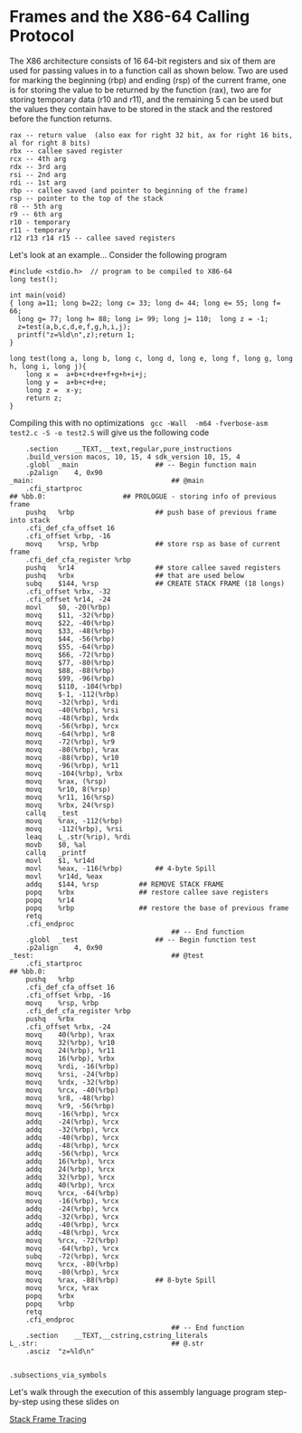 # Frames and the X86-64 Calling Protocol

The X86 architecture consists of 16 64-bit registers and six of them are used for passing values in to a function call
as shown below.  Two are used for marking the beginning (rbp) and ending (rsp) of the current frame, one is for storing
the value to be returned by the function (rax), two are for storing temporary data (r10 and r11), and the remaining 5
can be used but the values they contain have to be stored in the stack and the restored before the function returns.

```
rax -- return value  (also eax for right 32 bit, ax for right 16 bits, al for right 8 bits)
rbx -- callee saved register
rcx -- 4th arg
rdx -- 3rd arg
rsi -- 2nd arg
rdi -- 1st arg
rbp -- callee saved (and pointer to beginning of the frame)
rsp -- pointer to the top of the stack
r8 -- 5th arg
r9 -- 6th arg
r10 - temporary
r11 - temporary
r12 r13 r14 r15 -- callee saved registers
```

Let's look at an example...
Consider the following program
```
#include <stdio.h>  // program to be compiled to X86-64
long test();

int main(void)
{ long a=11; long b=22; long c= 33; long d= 44; long e= 55; long f= 66; 
  long g= 77; long h= 88; long i= 99; long j= 110;  long z = -1;
  z=test(a,b,c,d,e,f,g,h,i,j);
  printf("z=%ld\n",z);return 1;
}

long test(long a, long b, long c, long d, long e, long f, long g, long h, long i, long j){
    long x =  a+b+c+d+e+f+g+h+i+j;
    long y =  a+b+c+d+e;
    long z =  x-y;
    return z;
}
```
Compiling this with no optimizations ``` gcc -Wall  -m64 -fverbose-asm test2.c -S -o test2.S```
will give us the following code
```
	.section	__TEXT,__text,regular,pure_instructions
	.build_version macos, 10, 15, 4	sdk_version 10, 15, 4
	.globl	_main                   ## -- Begin function main
	.p2align	4, 0x90
_main:                                  ## @main
	.cfi_startproc
## %bb.0:                   ## PROLOGUE - storing info of previous frame
	pushq	%rbp                    ## push base of previous frame into stack
	.cfi_def_cfa_offset 16
	.cfi_offset %rbp, -16
	movq	%rsp, %rbp              ## store rsp as base of current frame
	.cfi_def_cfa_register %rbp
	pushq	%r14                    ## store callee saved registers
	pushq	%rbx                    ## that are used below
	subq	$144, %rsp				## CREATE STACK FRAME (18 longs)
	.cfi_offset %rbx, -32
	.cfi_offset %r14, -24
	movl	$0, -20(%rbp)
	movq	$11, -32(%rbp)
	movq	$22, -40(%rbp)
	movq	$33, -48(%rbp)
	movq	$44, -56(%rbp)
	movq	$55, -64(%rbp)
	movq	$66, -72(%rbp)
	movq	$77, -80(%rbp)
	movq	$88, -88(%rbp)
	movq	$99, -96(%rbp)
	movq	$110, -104(%rbp)
	movq	$-1, -112(%rbp)
	movq	-32(%rbp), %rdi
	movq	-40(%rbp), %rsi
	movq	-48(%rbp), %rdx
	movq	-56(%rbp), %rcx
	movq	-64(%rbp), %r8
	movq	-72(%rbp), %r9
	movq	-80(%rbp), %rax
	movq	-88(%rbp), %r10
	movq	-96(%rbp), %r11
	movq	-104(%rbp), %rbx
	movq	%rax, (%rsp)
	movq	%r10, 8(%rsp)
	movq	%r11, 16(%rsp)
	movq	%rbx, 24(%rsp)
	callq	_test
	movq	%rax, -112(%rbp)
	movq	-112(%rbp), %rsi
	leaq	L_.str(%rip), %rdi
	movb	$0, %al
	callq	_printf
	movl	$1, %r14d
	movl	%eax, -116(%rbp)        ## 4-byte Spill
	movl	%r14d, %eax
	addq	$144, %rsp			## REMOVE STACK FRAME
	popq	%rbx				## restore callee save registers
	popq	%r14
	popq	%rbp				## restore the base of previous frame
	retq
	.cfi_endproc
                                        ## -- End function
	.globl	_test                   ## -- Begin function test
	.p2align	4, 0x90
_test:                                  ## @test
	.cfi_startproc
## %bb.0:
	pushq	%rbp
	.cfi_def_cfa_offset 16
	.cfi_offset %rbp, -16
	movq	%rsp, %rbp
	.cfi_def_cfa_register %rbp
	pushq	%rbx
	.cfi_offset %rbx, -24
	movq	40(%rbp), %rax
	movq	32(%rbp), %r10
	movq	24(%rbp), %r11
	movq	16(%rbp), %rbx
	movq	%rdi, -16(%rbp)
	movq	%rsi, -24(%rbp)
	movq	%rdx, -32(%rbp)
	movq	%rcx, -40(%rbp)
	movq	%r8, -48(%rbp)
	movq	%r9, -56(%rbp)
	movq	-16(%rbp), %rcx
	addq	-24(%rbp), %rcx
	addq	-32(%rbp), %rcx
	addq	-40(%rbp), %rcx
	addq	-48(%rbp), %rcx
	addq	-56(%rbp), %rcx
	addq	16(%rbp), %rcx
	addq	24(%rbp), %rcx
	addq	32(%rbp), %rcx
	addq	40(%rbp), %rcx
	movq	%rcx, -64(%rbp)
	movq	-16(%rbp), %rcx
	addq	-24(%rbp), %rcx
	addq	-32(%rbp), %rcx
	addq	-40(%rbp), %rcx
	addq	-48(%rbp), %rcx
	movq	%rcx, -72(%rbp)
	movq	-64(%rbp), %rcx
	subq	-72(%rbp), %rcx
	movq	%rcx, -80(%rbp)
	movq	-80(%rbp), %rcx
	movq	%rax, -88(%rbp)         ## 8-byte Spill
	movq	%rcx, %rax
	popq	%rbx
	popq	%rbp
	retq
	.cfi_endproc
                                        ## -- End function
	.section	__TEXT,__cstring,cstring_literals
L_.str:                                 ## @.str
	.asciz	"z=%ld\n"


.subsections_via_symbols

```

Let's walk through the execution of this assembly language program step-by-step
using these slides on 

[Stack Frame Tracing](./StackFrameTracing.pdf)


